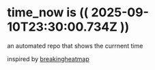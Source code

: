 # time_now is (( 2025-09-10T23:30:00.734Z ))

an automated repo that shows the currnent time

inspired by [breakingheatmap](https://github.com/breakingheatmap/breakingheatmap)